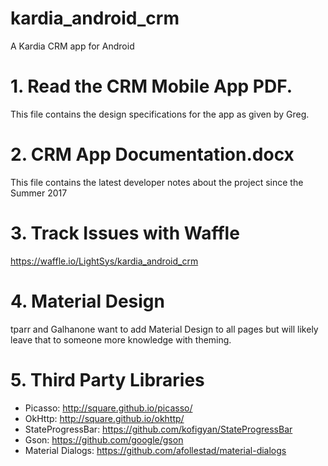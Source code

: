 # kardia_android_crm
A Kardia CRM app for Android

# 1. Read the CRM Mobile App PDF.
This file contains the design specifications for the app as given by Greg.

# 2. CRM App Documentation.docx
This file contains the latest developer notes about the project since the Summer 2017

# 3. Track Issues with Waffle
https://waffle.io/LightSys/kardia_android_crm

# 4. Material Design
tparr and Galhanone want to add Material Design to all pages but will likely leave that to someone more knowledge with theming.

# 5. Third Party Libraries
- Picasso: http://square.github.io/picasso/
- OkHttp: http://square.github.io/okhttp/
- StateProgressBar: https://github.com/kofigyan/StateProgressBar
- Gson: https://github.com/google/gson
- Material Dialogs: https://github.com/afollestad/material-dialogs